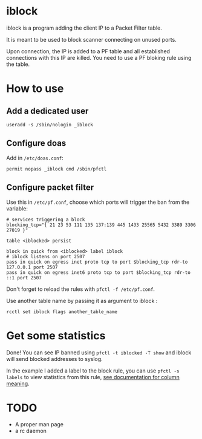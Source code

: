 # iblock

iblock is a program adding the client IP to a Packet Filter table.

It is meant to be used to block scanner connecting on unused ports.

Upon connection, the IP is added to a PF table and all established connections with this IP are killed.  You need to use a PF bloking rule using the table.

# How to use

## Add a dedicated user

```
useradd -s /sbin/nologin _iblock
```

## Configure doas

Add in `/etc/doas.conf`:

```
permit nopass _iblock cmd /sbin/pfctl
```

## Configure packet filter

Use this in `/etc/pf.conf`, choose which ports will trigger the ban from the variable:

```
# services triggering a block
blocking_tcp="{ 21 23 53 111 135 137:139 445 1433 25565 5432 3389 3306 27019 }"

table <iblocked> persist

block in quick from <iblocked> label iblock
# iblock listens on port 2507
pass in quick on egress inet proto tcp to port $blocking_tcp rdr-to 127.0.0.1 port 2507
pass in quick on egress inet6 proto tcp to port $blocking_tcp rdr-to ::1 port 2507
```

Don't forget to reload the rules with `pfctl -f /etc/pf.conf`.

Use another table name by passing it as argument to iblock :

```
rcctl set iblock flags another_table_name
```

# Get some statistics

Done! You can see IP banned using `pfctl -t iblocked -T show` and iblock will send blocked addresses to syslog.

In the example I added a label to the block rule, you can use `pfctl -s labels` to view statistics from this rule, [see documentation for column meaning](https://man.openbsd.org/pfctl#s~8).


# TODO

- A proper man page
- a rc daemon

